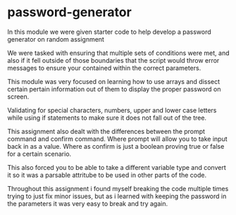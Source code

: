 # password-generator

In this module we were given starter code to help develop a password generator on random assignment

We were tasked with ensuring that multiple sets of conditions were met, and also if it fell outside of those boundaries that the script would throw error messages to ensure your contained within the correct parameters.

This module was very focused on learning how to use arrays and dissect certain pertain information out of them to display the proper password on screen.

Validating for special characters, numbers, upper and lower case letters while using if statements to make sure it does not fall out of the tree.

This assignment also dealt with the differences between the prompt command and confirm command. Where prompt will allow you to take input back in as a value. Where as confirm is just a boolean proving true or false for a certain scenario.

This also forced you to be able to take a different variable type and convert it so it was a parsable attritube to be used in other parts of the code.


Throughout this assignment i found myself breaking the code multiple times trying to just fix minor issues, but as i learned with keeping the password in the parameters it was very easy to break and try again.